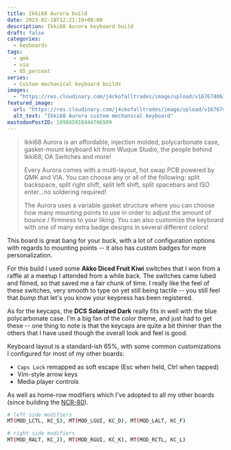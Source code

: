 ```yaml
---
title: Ikki68 Aurora build
date: 2023-02-18T12:21:19+08:00
description: Ikki68 Aurora keyboard build
draft: false
categories:
  - keyboards
tags:
  - qmk
  - via
  - 65_percent
series:
  - Custom mechanical keyboard builds
images:
  - "https://res.cloudinary.com/j4ckofalltrades/image/upload/v1676740613/keebs/ikki68_aurora_xa8pcq.jpg"
featured_image:
  url: "https://res.cloudinary.com/j4ckofalltrades/image/upload/v1676740613/keebs/ikki68_aurora_xa8pcq.jpg"
  alt_text: "Ikki68 Aurora custom mechanical keyboard"
mastodonPostID: 109885918444766509
---
```


> Ikki68 Aurora is an affordable, injection molded, polycarbonate case, gasket-mount keyboard kit from Wuque Studio, the people behind Ikki68, OA Switches and more!
>
> Every Aurora comes with a multi-layout, hot swap PCB powered by QMK and VIA. You can choose any or all of the following: split backspace, split right shift, split left shift, split spacebars and ISO enter...no soldering required!
>
> The Aurora uses a variable gasket structure where you can choose how many mounting points to use in order to adjust the amount of bounce / firmness to your liking. You can also customize the keyboard with one of many extra badge designs in several different colors!

This board is great bang for your buck, with a lot of configuration options with regards to mounting points -- it also has custom badges for more personalization.

For this build I used some **Akko Diced Fruit Kiwi** switches that I won from a raffle at a meetup I attended from a while back. The switches came lubed and filmed, so that saved me a fair chunk of time. I really like the feel of these switches, very smooth to type on yet still being tactile -- you still feel that *bump* that let's you know your keypress has been registered.

As for the keycaps, the **DCS Solarized Dark** really fits in well with the blue polycarbonate case. I'm a big fan of the color theme, and just had to get these -- one thing to note is that the keycaps are quite a bit thinner than the others that I have used though the overall look and feel is good.

Keyboard layout is a standard-ish 65%, with some common customizations I configured for most of my other boards:

- `Caps Lock` remapped as soft escape (Esc when held, Ctrl when tapped)
- Vim-style arrow keys
- Media player controls

As well as home-row modifiers which I've adopted to all my other boards (since building the [NCR-80](/posts/2022/ncr-80)).

```bash
# left side modifiers
MT(MOD_LCTL, KC_S), MT(MOD_LGUI, KC_D), MT(MOD_LALT, KC_F)

# right side modifiers
MT(MOD_RALT, KC_J), MT(MOD_RGUI, KC_K), MT(MOD_RCTL, KC_L)
```
